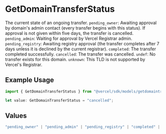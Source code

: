 # GetDomainTransferStatus

The current state of an ongoing transfer. `pending_owner`: Awaiting approval by domain's admin contact (every transfer begins with this status). If approval is not given within five days, the transfer is cancelled. `pending_admin`: Waiting for approval by Vercel Registrar admin. `pending_registry`: Awaiting registry approval (the transfer completes after 7 days unless it is declined by the current registrar). `completed`: The transfer completed successfully. `cancelled`: The transfer was cancelled. `undef`: No transfer exists for this domain. `unknown`: This TLD is not supported by Vercel's Registrar.

## Example Usage

```typescript
import { GetDomainTransferStatus } from "@vercel/sdk/models/getdomaintransferop.js";

let value: GetDomainTransferStatus = "cancelled";
```

## Values

```typescript
"pending_owner" | "pending_admin" | "pending_registry" | "completed" | "cancelled" | "undef" | "unknown"
```